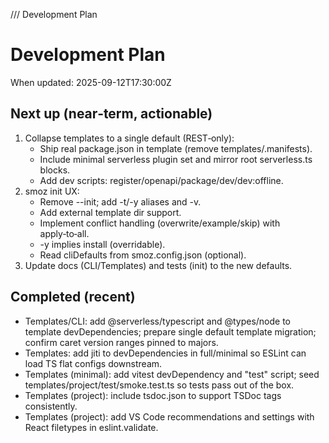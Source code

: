 /// Development Plan

# Development Plan

When updated: 2025-09-12T17:30:00Z

## Next up (near‑term, actionable)

1. Collapse templates to a single default (REST‑only):
   - Ship real package.json in template (remove templates/.manifests).
   - Include minimal serverless plugin set and mirror root serverless.ts blocks.
   - Add dev scripts: register/openapi/package/dev/dev:offline.
2. smoz init UX:
   - Remove --init; add -t/-y aliases and -v.
   - Add external template dir support.
   - Implement conflict handling (overwrite/example/skip) with apply‑to‑all.
   - -y implies install (overridable).
   - Read cliDefaults from smoz.config.json (optional).
3. Update docs (CLI/Templates) and tests (init) to the new defaults.

## Completed (recent)

- Templates/CLI: add @serverless/typescript and @types/node to template
  devDependencies; prepare single default template migration; confirm caret
  version ranges pinned to majors.
- Templates: add jiti to devDependencies in full/minimal so ESLint can load TS flat configs downstream.
- Templates (minimal): add vitest devDependency and "test" script; seed templates/project/test/smoke.test.ts so tests pass out of the box.
- Templates (project): include tsdoc.json to support TSDoc tags consistently.
- Templates (project): add VS Code recommendations and settings with React filetypes in eslint.validate.